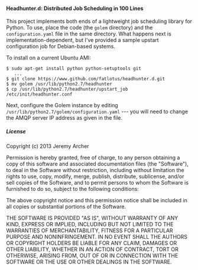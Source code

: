 #### Headhunter.d: Distributed Job Scheduling in 100 Lines

This project implements both ends of a lightweight job scheduling library for Python. To use, place the code (the `golem` directory) and the `configuration.yaml` file in the same directory. What happens next is implementation-dependent, but I've provided a sample upstart configuration job for Debian-based systems.

To install on a current Ubuntu AMI:

```
$ sudo apt-get install python python-setuptools git
   ...
$ git clone https://www.github.com/fatlotus/headhunter.d.git
$ mv golem /usr/lib/python2.7/headhunter
$ cp /usr/lib/python2.7/headhunter/upstart_job /etc/init/headhunter.conf
```

Next, configure the Golem instance by editing `/usr/lib/python2.7/golem/configuration.yaml` --- you will need to change the AMQP server IP address as given in the file.

##### License

Copyright (c) 2013 Jeremy Archer

Permission is hereby granted, free of charge, to any person obtaining a copy
of this software and associated documentation files (the "Software"), to deal
in the Software without restriction, including without limitation the rights
to use, copy, modify, merge, publish, distribute, sublicense, and/or sell
copies of the Software, and to permit persons to whom the Software is
furnished to do so, subject to the following conditions:

The above copyright notice and this permission notice shall be included in
all copies or substantial portions of the Software.

THE SOFTWARE IS PROVIDED "AS IS", WITHOUT WARRANTY OF ANY KIND, EXPRESS OR
IMPLIED, INCLUDING BUT NOT LIMITED TO THE WARRANTIES OF MERCHANTABILITY,
FITNESS FOR A PARTICULAR PURPOSE AND NONINFRINGEMENT. IN NO EVENT SHALL THE
AUTHORS OR COPYRIGHT HOLDERS BE LIABLE FOR ANY CLAIM, DAMAGES OR OTHER
LIABILITY, WHETHER IN AN ACTION OF CONTRACT, TORT OR OTHERWISE, ARISING FROM,
OUT OF OR IN CONNECTION WITH THE SOFTWARE OR THE USE OR OTHER DEALINGS IN
THE SOFTWARE.